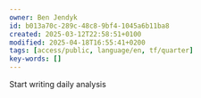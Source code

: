 ```yaml
---
owner: Ben Jendyk
id: b013a70c-289c-48c8-9bf4-1045a6b11ba8
created: 2025-03-12T22:58:51+0100
modified: 2025-04-18T16:55:41+0200
tags: [access/public, language/en, tf/quarter]
key-words: []
---
```


Start writing daily analysis 